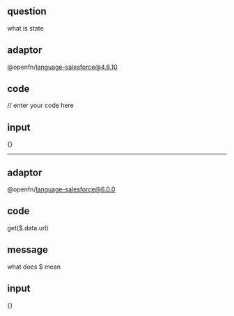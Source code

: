 ## question

what is state

## adaptor

@openfn/language-salesforce@4.6.10

## code

// enter your code here

## input

{}

---

## adaptor

@openfn/language-salesforce@6.0.0

## code

get($.data.url)

## message

what does $ mean

## input

{}
